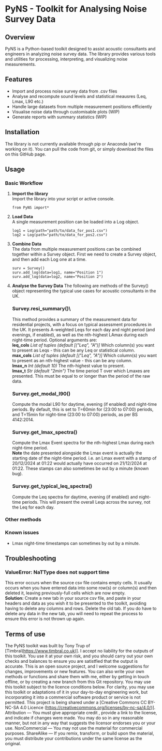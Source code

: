 # PyNS - Toolkit for Analysing Noise Survey Data
## Overview
PyNS is a Python-based toolkit designed to assist acoustic consultants and engineers in analyzing noise survey data. The library provides various tools and utilities for processing, interpreting, and visualizing noise measurements.

## Features
- Import and process noise survey data from .csv files
- Analyse and recompute sound levels and statistical meausres (Leq, Lmax, L90 etc.)
- Handle large datasets from multiple measurement positions efficiently
- Visualise noise data through customisable plots (WIP)
- Generate reports with summary statistics (WIP)

## Installation
The library is not currently available through pip or Anaconda (we're working on it). You can pull the code from git, or simply download the files on this GitHub page.

## Usage
### Basic Workflow
1. **Import the library**\
   Import the library into your script or active console.
   ```
   from PyNS import*
   ```
2. **Load Data**\
   A single measurement position can be loaded into a Log object.
   ```
   log1 = Log(path="path/to/data_for_pos1.csv")
   log2 = Log(path="path/to/data_for_pos2.csv")
   ```
3. **Combine Data**\
   The data from multiple measurement positions can be combined together within a Survey object.
   First we need to create a Survey object, and then add each Log one at a time.
   ```
   surv = Survey()
   surv.add_log(data=log1, name="Position 1")
   surv.add_log(data=log2, name="Position 2")
   ```
4. **Analyse the Survey Data**
   The following are methods of the Survey() object representing the typical use cases for acoustic consultants in the UK.
   ### Survey.resi_summary()\
   This method provides a summary of the measurement data for residential projects, with a focus on typical assessment procedures in the UK.
   It presents A-weighted Leqs for each day and night period (and evenings, if enabled), as well as the nth-highest LAmax during each night-time period.
   Optional arguments are:\
   **leq_cols** *List of tuples* *(default [("Leq", "A")]* Which column(s) you want to present as Leqs - this can be any Leq or statistical column.\
   **max_cols** *List of tuples* *(default [("Leq", "A")]* Which column(s) you want to present as an nth-highest value - this can be any column.\
   **lmax_n** *Int* *(default 10)* The nth-highest value to present.\
   **lmax_t** *Str* *(default "2min")* The time period T over which Lmaxes are presented. This must be equal to or longer than the period of the raw data.
   
   ### Survey.get_modal_l90()
   Compute the modal L90 for daytime, evening (if enabled) and night-time periods. By default, this is set to T=60min for (23:00 to 07:00) periods, and T=15min for night-time (23:00 to 07:00) periods, as per BS 4142:2014.
   
   ### Survey.get_lmax_spectra()
   Compute the Lmax Event spectra for the nth-highest Lmax during each night-time period.\
   **Note** the date presented alongside the Lmax event is actually the starting date of the night-time period. i.e. an Lmax event with a stamp of 20/12/2024 at 01:22 would actually have occurred on 21/12/2024 at 01:22. These stamps can also sometimes be out by a minute (known bug).
   
   ### Survey.get_typical_leq_spectra()
   Compute the Leq spectra for daytime, evening (if enabled) and night-time periods. This will present the overall Leqs across the survey, not the Leq for each day.
   

### Other methods
### Known issues
- Lmax night-time timestamps can sometimes by out by a minute.
## Troubleshooting
### ValueError: NaTType does not support time
This error occurs when the source csv file contains empty cells. It usually occurs when you have entered data into some row(s) or column(s) and then deleted it, leaving previously-full cells which are now empty.\
**Solution:** Create a new tab in your source csv file, and paste in your headers and data as you wish it to be presented to the toolkit, avoiding having to delete any columns and rows. Delete the old tab. If you do have to delete any data in the new tab, you will need to repeat the process to ensure this error is not thrown up again.

## Terms of use
The PyNS toolkit was built by Tony Trup of [Timbral(https://www.timbral.co.uk)].
I accept no liability for the outputs of this toolkit. You use it at your own risk, and you should carry out your own checks and balances to ensure you are satistfied that the output is accurate.
This is an open source project, and I welcome suggestions for changes, improvements or new features. You can also write your own methods or functions and share them with me, either by getting in touch offline, or by creating a new branch from this Git repository.
You may use this toolkit subject to the licence conditions below. For clarity, you may use this toolkit or adaptations of it in your day-to-day engineering work, but incorporating it into a commercial software product or service is not permitted.
This project is being shared under a [Creative Commons CC BY-NC-SA 4.0 Licence (https://creativecommons.org/licenses/by-nc-sa/4.0/)].
Attribution — You must give appropriate credit , provide a link to the license, and indicate if changes were made. You may do so in any reasonable manner, but not in any way that suggests the licensor endorses you or your use.
NonCommercial — You may not use the material for commercial purposes.
ShareAlike — If you remix, transform, or build upon the material, you must distribute your contributions under the same license as the original.

